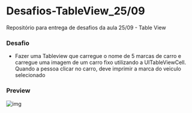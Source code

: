 # Desafios-TableView_25/09
Repositório para entrega de desafios da aula 25/09 - Table View 

### Desafio
- Fazer uma Tableview que carregue o nome de 5 marcas de carro e carregue uma imagem de um carro fixo utilizando a UITableViewCell. Quando a pessoa clicar no carro, deve imprimir a marca do veiculo selecionado

### Preview
![img](https://imgur.com/a/5ribD4L)



